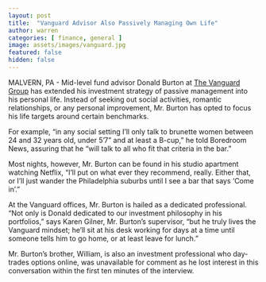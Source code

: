 ```yaml
---
layout: post
title:  "Vanguard Advisor Also Passively Managing Own Life"
author: warren
categories: [ finance, general ]
image: assets/images/vanguard.jpg
featured: false
hidden: false
---
```


MALVERN, PA - Mid-level fund advisor Donald Burton at [The Vanguard Group](https://www.bloomberg.com/research/stocks/private/snapshot.asp?privcapId=417222) has extended his investment strategy of passive management into his personal life. Instead of seeking out social activities, romantic relationships, or any personal improvement, Mr. Burton has opted to focus his life targets around certain benchmarks.

For example, “in any social setting I’ll only talk to brunette women between 24 and 32 years old, under 5’7” and at least a B-cup,” he told Boredroom News, assuring that he “will talk to all who fit that criteria in the bar.”

Most nights, however, Mr. Burton can be found in his studio apartment watching Netflix, “I’ll put on what ever they recommend, really. Either that, or I’ll just wander the Philadelphia suburbs until I see a bar that says ‘Come in’.”

At the Vanguard offices, Mr. Burton is hailed as a dedicated professional. “Not only is Donald dedicated to our investment philosophy in his portfolios,” says Karen Gilner, Mr. Burton’s supervisor, “but he truly lives the Vanguard mindset; he’ll sit at his desk working for days at a time until someone tells him to go home, or at least leave for lunch.”

Mr. Burton’s brother, William, is also an investment professional who day-trades options online, was unavailable for comment as he lost interest in this conversation within the first ten minutes of the interview.
